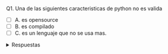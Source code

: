 Q1. Una de las siguientes caracteristicas de python no es valida
- [ ] A. es opensource
- [ ] B. es compilado
- [ ] C. es un lenguaje que no se usa mas.
<details>
  <summary>Respuestas</summary>
  <p><b>B</b></p>
</details>

